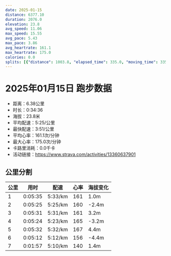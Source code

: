 ```yaml
---
date: 2025-01-15
distance: 6377.10
duration: 2076.0
elevation: 23.8
avg_speed: 11.06
max_speed: 15.55
avg_pace: 5.43
max_pace: 3.86
avg_heartrate: 161.1
max_heartrate: 175.0
calories: 0.0
splits: [{"distance": 1003.8, "elapsed_time": 335.0, "moving_time": 335.0, "average_speed": 3.0, "pace": 5.5555666666666665, "average_heartrate": 161.38922155688624, "elevation_difference": 1.0, "split_number": 1}, {"distance": 996.8, "elapsed_time": 325.0, "moving_time": 325.0, "average_speed": 3.07, "pace": 5.428892508143322, "average_heartrate": 160.8830769230769, "elevation_difference": -2.4, "split_number": 2}, {"distance": 1000.0, "elapsed_time": 331.0, "moving_time": 331.0, "average_speed": 3.02, "pace": 5.518774834437085, "average_heartrate": 161.6090909090909, "elevation_difference": 3.2, "split_number": 3}, {"distance": 1000.6, "elapsed_time": 324.0, "moving_time": 324.0, "average_speed": 3.09, "pace": 5.3937540453074435, "average_heartrate": 165.74382716049382, "elevation_difference": -3.2, "split_number": 4}, {"distance": 1000.5, "elapsed_time": 332.0, "moving_time": 332.0, "average_speed": 3.01, "pace": 5.537109634551495, "average_heartrate": 167.03313253012047, "elevation_difference": 4.4, "split_number": 5}, {"distance": 999.0, "elapsed_time": 593.0, "moving_time": 312.0, "average_speed": 3.2, "pace": 5.208343749999999, "average_heartrate": 156.88524590163934, "elevation_difference": -4.4, "split_number": 6}, {"distance": 376.4, "elapsed_time": 117.0, "moving_time": 117.0, "average_speed": 3.22, "pace": 5.175993788819875, "average_heartrate": 140.71052631578948, "elevation_difference": 1.4, "split_number": 7}]
---
```


# 2025年01月15日 跑步数据

- 距离：6.38公里
- 时长：0:34:36
- 海拔：23.8米
- 平均配速：5:25/公里
- 最快配速：3:51/公里
- 平均心率：161.1次/分钟
- 最大心率：175.0次/分钟
- 卡路里消耗：0.0千卡
- 活动链接：https://www.strava.com/activities/13360637901

## 公里分割

| 公里 | 用时 | 配速 | 心率 | 海拔变化 |
|------|------|------|------|------|
| 1 | 0:05:35 | 5:33/km | 161 | 1.0m |
| 2 | 0:05:25 | 5:25/km | 160 | -2.4m |
| 3 | 0:05:31 | 5:31/km | 161 | 3.2m |
| 4 | 0:05:24 | 5:23/km | 165 | -3.2m |
| 5 | 0:05:32 | 5:32/km | 167 | 4.4m |
| 6 | 0:05:12 | 5:12/km | 156 | -4.4m |
| 7 | 0:01:57 | 5:10/km | 140 | 1.4m |

